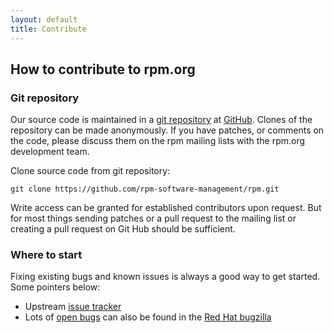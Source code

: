 ```yaml
---
layout: default
title: Contribute
---
```

## How to contribute to rpm.org

### Git repository

Our source code is maintained in a [git repository](https://github.com/rpm-software-management/rpm) at [GitHub](https://github.com/). Clones of the repository can be made anonymously. If you have patches, or comments on the code, please discuss them on the rpm mailing lists with the rpm.org development team.

Clone source code from git repository:

`git clone https://github.com/rpm-software-management/rpm.git`

Write access can be granted for established contributors upon request. But for most things sending patches or a pull request to the mailing list or creating a pull request on Git Hub should be sufficient.

### Where to start

Fixing existing bugs and known issues is always a good way to get started.
Some pointers below:

* Upstream [issue tracker](https://github.com/rpm-software-management/rpm/issues)
* Lots of [open bugs](https://bugzilla.redhat.com/buglist.cgi?bug_status=NEW&bug_status=ASSIGNED&component=rpm&query_format=advanced) can also be found in the [Red Hat bugzilla](https://bugzilla.redhat.com/)
